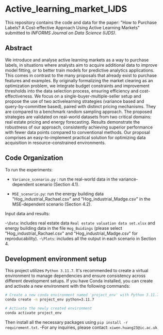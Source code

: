 # Active_learning_market_IJDS

This repository contains the code and data for the paper: "How to Purchase Labels? A Cost-effective Approach Using Active Learning Markets" submitted to *INFORMS Journal on Data Science (IJDS)*.

## Abstract

We introduce and analyse active learning markets as a way to purchase labels, in situations where analysts aim to acquire additional data to improve model fitting, or to better train models for predictive analytics applications. This comes in contrast to the many proposals that already exist to purchase features and examples. By originally formalizing the market clearing as an optimization problem, we integrate budget constraints and improvement thresholds into the data selection process, ensuring efficiency and cost-effectiveness. We focus on a single-buyer-multiple-seller setup and propose the use of two activelearning strategies (variance based and query-by-committee based), paired with distinct pricing mechanisms. They are compared to a benchmark random sampling approach. The proposed strategies are validated on real-world datasets from two critical domains: real estate pricing and energy forecasting. Results demonstrate the robustness of our approach, consistently achieving superior
performance with fewer data points compared to conventional methods. Our proposal comprises an easy-to-implement practical solution for optimizing data acquisition in resource-constrained environments.


## Code Organization

To run the experiments:

-  `Variance_scenario.py` : run the real-world data in the variance-dependent scenario (Section 4.1).

- `MSE_scenario.py`: run the energy building data "Hog_industrial_Rachael.csv" and "Hog_industrial_Madge.csv" in the MSE-dependent scenario (Section 4.2).

Input data and results:

-`\Data`: includes real estate data `Real estate valuation data set.xlsx` and energy building data in the file `Hog_Buidings` (please select "Hog_industrial_Rachael.csv" and "Hog_industrial_Madge.csv" for reproducability).
-`\Plots`: includes all the output in each scenario in Section 4.

## Development environment setup

This project utilizes ```Python 3.11.7```. It's recommended to create a virtual environment to manage dependencies and ensure consistency across different development setups.
If you have Conda installed, you can create and activate a new environment with the following commands:
```bash
# Create a new conda environment named 'project_env' with Python 3.11.7
conda create -n project_env python=3.11.7

# Activate the newly created environment
conda activate project_env
```
Then install all the necessary packages using ```pip install -r requirement.txt```.
-For any inquiries, please contact: ```xiwen.huang23@ic.ac.uk```





